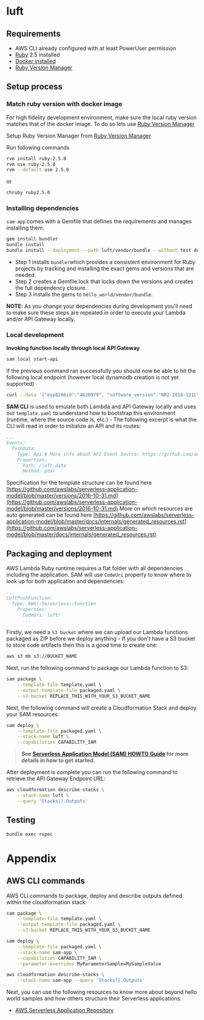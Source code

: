 # luft

## Requirements

* AWS CLI already configured with at least PowerUser permission
* [Ruby](https://www.ruby-lang.org/en/documentation/installation/) 2.5 installed
* [Docker installed](https://www.docker.com/community-edition)
* [Ruby Version Manager](http://rvm.io/)

## Setup process

### Match ruby version with docker image
For high fidelity development environment, make sure the local ruby version matches that of the docker image. To do so lets use [Ruby Version Manager](http://rvm.io/)

Setup Ruby Version Manager from [Ruby Version Manager](http://rvm.io/)

Run following commands

```bash
rvm install ruby-2.5.0
rvm use ruby-2.5.0
rvm --default use 2.5.0
```

or
```bash
chruby ruby2.5.0
```

### Installing dependencies

```sam-app``` comes with a Gemfile that defines the requirements and manages installing them.

```bash
gem install bundler
bundle install
bundle install --deployment --path luft/vendor/bundle --without test development
```

* Step 1 installs ```bundler```which provides a consistent environment for Ruby projects by tracking and installing the exact gems and versions that are needed.
* Step 2 creates a Gemfile.lock that locks down the versions and creates the full dependency closure.
* Step 3 installs the gems to ```hello_world/vendor/bundle```.

**NOTE:** As you change your dependencies during development you'll need to make sure these steps are repeated in order to execute your Lambda and/or API Gateway locally.

### Local development

**Invoking function locally through local API Gateway**

```bash
sam local start-api
```

If the previous command ran successfully you should now be able to hit the following local endpoint
(however local dynamodb creation is not yet supported)

```bash
curl --data '{"esp8266id":"4620979", "software_version":"NRZ-2018-121C", "sensordatavalues":[{"value_type":"SDS_P1", "value":"16.17"}, {"valuevalue_type":"temperature", "value":"22.60"}, {"value_type":"humidity", "value":"39.40"}, {"value_type":"samples", "value":"863806"}, {"value_type":"min_micro", "value":"158"}, {"value_type":"max_micro", "value":"27029"}, {"value_type":"signal", "value":"-58"}]}' --header "Content-Type: application/json" -X POST http://127.0.0.1:3000/luft-push
```

**SAM CLI** is used to emulate both Lambda and API Gateway locally and uses our `template.yaml` to understand how to bootstrap this environment (runtime, where the source code is, etc.) - The following excerpt is what the CLI will read in order to initialize an API and its routes:

```yaml
...
Events:
  PushData:
    Type: Api # More info about API Event Source: https://github.com/awslabs/serverless-application-model/blob/master/versions/2016-10-31.md#api
    Properties:
      Path: /luft-data
      Method: post
```

Specification for the template structure can be found here
[https://github.com/awslabs/serverless-application-model/blob/master/versions/2016-10-31.md](https://github.com/awslabs/serverless-application-model/blob/master/versions/2016-10-31.md)
More on which resources are auto generated can be found here
[https://github.com/awslabs/serverless-application-model/blob/master/docs/internals/generated_resources.rst](https://github.com/awslabs/serverless-application-model/blob/master/docs/internals/generated_resources.rst)

## Packaging and deployment

AWS Lambda Ruby runtime requires a flat folder with all dependencies including the application. SAM will use `CodeUri` property to know where to look up for both application and dependencies:

```yaml
...
LuftPushFunction:
  Type: AWS::Serverless::Function
    Properties:
      CodeUri: luft/
      ...
```

Firstly, we need a `S3 bucket` where we can upload our Lambda functions packaged as ZIP before we deploy anything - If you don't have a S3 bucket to store code artifacts then this is a good time to create one:

```bash
aws s3 mb s3://BUCKET_NAME
```

Next, run the following command to package our Lambda function to S3:

```bash
sam package \
    --template-file template.yaml \
    --output-template-file packaged.yaml \
    --s3-bucket REPLACE_THIS_WITH_YOUR_S3_BUCKET_NAME
```

Next, the following command will create a Cloudformation Stack and deploy your SAM resources.

```bash
sam deploy \
    --template-file packaged.yaml \
    --stack-name luft \
    --capabilities CAPABILITY_IAM
```

> **See [Serverless Application Model (SAM) HOWTO Guide](https://github.com/awslabs/serverless-application-model/blob/master/HOWTO.md) for more details in how to get started.**

After deployment is complete you can run the following command to retrieve the API Gateway Endpoint URL:

```bash
aws cloudformation describe-stacks \
    --stack-name luft \
    --query 'Stacks[].Outputs'
``` 

## Testing

```bash
bundle exec rspec
```
# Appendix

## AWS CLI commands

AWS CLI commands to package, deploy and describe outputs defined within the cloudformation stack:

```bash
sam package \
    --template-file template.yaml \
    --output-template-file packaged.yaml \
    --s3-bucket REPLACE_THIS_WITH_YOUR_S3_BUCKET_NAME

sam deploy \
    --template-file packaged.yaml \
    --stack-name sam-app \
    --capabilities CAPABILITY_IAM \
    --parameter-overrides MyParameterSample=MySampleValue

aws cloudformation describe-stacks \
    --stack-name sam-app --query 'Stacks[].Outputs'
```

Next, you can use the following resources to know more about beyond hello world samples and how others structure their Serverless applications:

* [AWS Serverless Application Repository](https://aws.amazon.com/serverless/serverlessrepo/)

